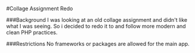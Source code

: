 #Collage Assignment Redo

###Background
I was looking at an old collage assignment and didn't like what I was seeing. So i decided to redo it to and follow more modern and clean PHP practices.

###Restrictions
No frameworks or packages are allowed for the main app. 